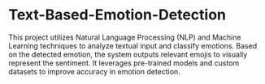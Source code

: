 # Text-Based-Emotion-Detection
This project utilizes Natural Language Processing (NLP) and Machine Learning techniques to analyze textual input and classify emotions. Based on the detected emotion, the system outputs relevant emojis to visually represent the sentiment. It leverages pre-trained models and custom datasets to improve accuracy in emotion detection.
